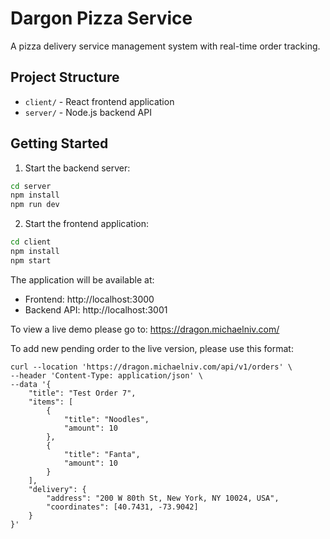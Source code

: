 # Dargon Pizza Service

A pizza delivery service management system with real-time order tracking.

## Project Structure

- `client/` - React frontend application
- `server/` - Node.js backend API

## Getting Started

1. Start the backend server:
```bash
cd server
npm install
npm run dev
```

2. Start the frontend application:
```bash
cd client
npm install
npm start
```

The application will be available at:
- Frontend: http://localhost:3000
- Backend API: http://localhost:3001 


To view a live demo please go to: https://dragon.michaelniv.com/

To add new pending order to the live version, please use this format:
```
curl --location 'https://dragon.michaelniv.com/api/v1/orders' \
--header 'Content-Type: application/json' \
--data '{
    "title": "Test Order 7",
    "items": [
        {
            "title": "Noodles",
            "amount": 10
        },
        {
            "title": "Fanta",
            "amount": 10
        }
    ],
    "delivery": {
        "address": "200 W 80th St, New York, NY 10024, USA",
        "coordinates": [40.7431, -73.9042]
    }
}'
```